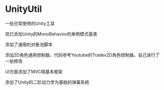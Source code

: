 # UnityUtil
一些日常使用的Unity工具

现已添加Unity的MonoBehavior的单例模式基类

添加了通用的对象池脚本

添加2D角色通用控制器，代码参考Youtube的Tradev2D角色控制器，自己进行了一些修改

UI方面添加了MVC得基本框架

添加了Unity的二阶动力学为基础的弹簧系统
